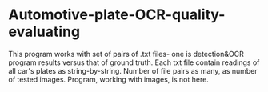# Automotive-plate-OCR-quality-evaluating
This program works with set of pairs of .txt files- one is detection&amp;OCR program results versus that of ground truth. Each txt file contain readings of all car's plates as string-by-string. Number of file pairs as many, as number of tested images. Program, working with images, is not here.
